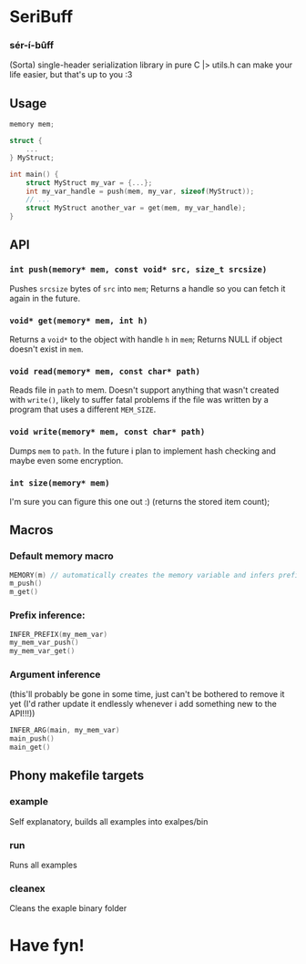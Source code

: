 # SeriBuff
### sér-í-bûff

(Sorta) single-header serialization library in pure C
    |> utils.h can make your life easier, but that's up to you :3
## Usage
```c
memory mem;

struct {
    ...
} MyStruct;

int main() {
    struct MyStruct my_var = {...};
    int my_var_handle = push(mem, my_var, sizeof(MyStruct));
    // ...
    struct MyStruct another_var = get(mem, my_var_handle);
}
```
## API
### `int push(memory* mem, const void* src, size_t srcsize)`
Pushes `srcsize` bytes of `src` into `mem`; Returns a handle so you can fetch it again in the future.
### `void* get(memory* mem, int h)`
Returns a `void*` to the object with handle `h` in `mem`; Returns NULL if object doesn't exist in `mem`.
### `void read(memory* mem, const char* path)`
Reads file in `path` to mem. Doesn't support anything that wasn't created with `write()`, likely to suffer fatal problems if the file was written by a program that uses a different `MEM_SIZE`.
### `void write(memory* mem, const char* path)`
Dumps `mem` to `path`. In the future i plan to implement hash checking and maybe even some encryption.
### `int size(memory* mem)`
I'm sure you can figure this one out :) (returns the stored item count);
## Macros
### Default memory macro
```c
MEMORY(m) // automatically creates the memory variable and infers prefixes
m_push()
m_get()
```
### Prefix inference:
```c
INFER_PREFIX(my_mem_var)
my_mem_var_push()
my_mem_var_get()
```
### Argument inference
(this'll probably be gone in some time, just can't be bothered to remove it yet (I'd rather update it endlessly whenever i add something new to the API!!!))
```c
INFER_ARG(main, my_mem_var)
main_push()
main_get()
```
## Phony makefile targets
### example
Self explanatory, builds all examples into exalpes/bin
### run
Runs all examples
### cleanex
Cleans the exaple binary folder

# Have fyn!

